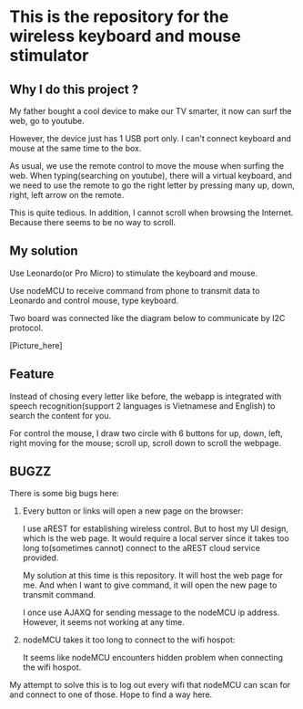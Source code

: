 # This is the repository for the wireless keyboard and mouse stimulator

## Why I do this project ?

My father bought a cool device to make our TV smarter, it now can surf the web, go to youtube.

However, the device just has 1 USB port only. I can't connect keyboard and mouse at the same time to the box.

As usual, we use the remote control to move the mouse when surfing the web. When typing(searching on youtube), there will a virtual keyboard, and we need to use the remote to go the right letter by pressing many up, down, right, left arrow on the remote.

This is quite tedious. In addition, I cannot scroll when browsing the Internet. Because there seems to be no way to scroll.

## My solution

Use Leonardo(or Pro Micro) to stimulate the keyboard and mouse.

Use nodeMCU to receive command from phone to transmit data to Leonardo and control mouse, type keyboard.

Two board was connected like the diagram below to communicate by I2C protocol.

[Picture_here]

## Feature

Instead of chosing every letter like before, the webapp is integrated with speech recognition(support 2 languages is Vietnamese and English) to search the content for you.

For control the mouse, I draw two circle with 6 buttons for up, down, left, right moving for the mouse; scroll up, scroll down to scroll the webpage.

## BUGZZ

There is some big bugs here:

1. Every button or links will open a new page on the browser:

    I use aREST for establishing wireless control. But to host my UI design, which is the web page. It would require a local server since it takes too long to(sometimes cannot) connect to the aREST cloud service provided.

    My solution at this time is this repository. It will host the web page for me. And when I want to give command, it will open the new page to transmit command.

    I once use AJAXQ for sending message to the nodeMCU ip address. However, it seems not working at any time.

2. nodeMCU takes it too long to connect to the wifi hospot:

    It seems like nodeMCU encounters hidden problem when connecting the wifi hospot.

My attempt to solve this is to log out every wifi that nodeMCU can scan for and connect to one of those. Hope to find a way here.